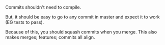 Commits shouldn't need to compile.

But, it should be easy to go to any commit in master and expect it to work (EG 
tests to pass).

Because of this, you should squash commits when you merge. 
This also makes merges; features; commits all align.
